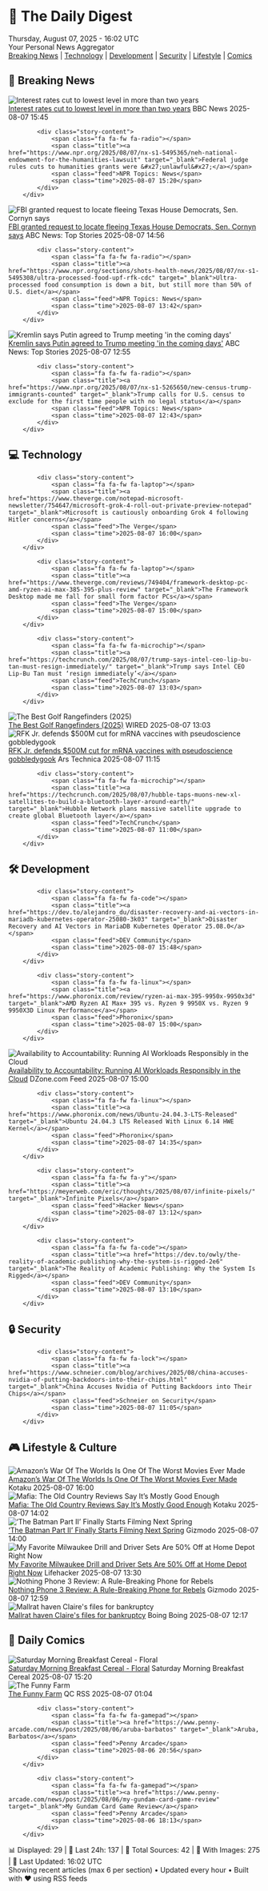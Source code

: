 <!-- Processing 54 RSS feeds at 2025-08-07 16:01:59 UTC -->
<!-- Processing: Saturday Morning Breakfast Cereal -->
<!-- Processing: Penny Arcade -->
<!-- Processing: Cyanide & Happiness -->
<!-- Processing: Questionable Content -->
<!-- Processing: Girl Genius -->
<!-- Processing: Dinosaur Comics -->
<!-- Processing: CNN Top Stories -->
<!-- Processing: BBC Breaking News -->
<!-- Processing: NPR News -->
<!-- Processing: CBC News -->
<!-- Error processing https://rss.cbc.ca/lineup/topstories.xml: The read operation timed out -->
<!-- Processing: Reuters Top News -->
<!-- Processing: Associated Press Breaking -->
<!-- Processing: The Verge -->
<!-- Processing: Slashdot -->
<!-- Processing: Dev.to -->
<!-- Processing: Phoronix Linux News -->
<!-- Processing: DistroWatch -->
<!-- Processing: Linux.com -->
<!-- Processing: Red Hat Blog -->
<!-- Processing: GitHub Blog -->
<!-- Processing: GitLab Blog -->
<!-- Processing: InfoQ -->
<!-- Processing: DZone -->
<!-- Processing: Coding Horror -->
<!-- Processing: The Pragmatic Engineer -->
<!-- Processing: Kotaku -->
<!-- Processing: Schneier on Security -->
<!-- Generated 12 new posts out of 27 feeds processed -->
<div class="newspaper-header">
    <h1 class="newspaper-title">📰 The Daily Digest</h1>
    <div class="newspaper-date">Thursday, August 07, 2025 - 16:02 UTC</div>
    <div class="newspaper-subtitle">Your Personal News Aggregator</div>
</div>

<div class="newspaper-nav">
    <a href="#breaking">Breaking News</a> |
    <a href="#tech">Technology</a> |
    <a href="#dev">Development</a> |
    <a href="#security">Security</a> |
    <a href="#lifestyle">Lifestyle</a> |
    <a href="#webcomics">Comics</a>
</div>

<div class="news-section breaking-news" id="breaking">
<h2 class="section-header">🚨 Breaking News</h2>
<div class="stories-container">
<div class="story">
            <img src="https://ichef.bbci.co.uk/ace/standard/240/cpsprodpb/cc83/live/6f12c520-737e-11f0-9004-d9dc4108587b.jpg" alt="Interest rates cut to lowest level in more than two years" class="story-image" loading="lazy" onerror="this.style.display='none'">
            <div class="story-content">
                <span class="fa fa-fw fa-flag"></span>
                <span class="title"><a href="https://www.bbc.com/news/articles/c5yprwyxjlxo?at_medium=RSS&at_campaign=rss" target="_blank">Interest rates cut to lowest level in more than two years</a></span>
                <span class="feed">BBC News</span>
                <span class="time">2025-08-07 15:45</span>
            </div>
        </div>
<div class="story">
            
            <div class="story-content">
                <span class="fa fa-fw fa-radio"></span>
                <span class="title"><a href="https://www.npr.org/2025/08/07/nx-s1-5495365/neh-national-endowment-for-the-humanities-lawsuit" target="_blank">Federal judge rules cuts to humanities grants were &#x27;unlawful&#x27;</a></span>
                <span class="feed">NPR Topics: News</span>
                <span class="time">2025-08-07 15:20</span>
            </div>
        </div>
<div class="story">
            <img src="https://s.abcnews.com/images/US/john-Cornyn-gty-gmh-250807_1754575066424_hpMain_4x3t_384.jpg" alt="FBI granted request to locate fleeing Texas House Democrats, Sen. Cornyn says" class="story-image" loading="lazy" onerror="this.style.display='none'">
            <div class="story-content">
                <span class="fa fa-fw fa-tv"></span>
                <span class="title"><a href="https://abcnews.go.com/Politics/sen-cornyn-fbi-granted-request-locate-fleeing-texas/story?id=124446304" target="_blank">FBI granted request to locate fleeing Texas House Democrats, Sen. Cornyn says</a></span>
                <span class="feed">ABC News: Top Stories</span>
                <span class="time">2025-08-07 14:56</span>
            </div>
        </div>
<div class="story">
            
            <div class="story-content">
                <span class="fa fa-fw fa-radio"></span>
                <span class="title"><a href="https://www.npr.org/sections/shots-health-news/2025/08/07/nx-s1-5495308/ultra-processed-food-upf-rfk-cdc" target="_blank">Ultra-processed food consumption is down a bit, but still more than 50% of U.S. diet</a></span>
                <span class="feed">NPR Topics: News</span>
                <span class="time">2025-08-07 13:42</span>
            </div>
        </div>
<div class="story">
            <img src="https://s.abcnews.com/images/International/trump-putin-meeting_1754558228434_hpMain_4x3t_384.jpg" alt="Kremlin says Putin agreed to Trump meeting &#x27;in the coming days&#x27;" class="story-image" loading="lazy" onerror="this.style.display='none'">
            <div class="story-content">
                <span class="fa fa-fw fa-tv"></span>
                <span class="title"><a href="https://abcnews.go.com/International/kremlin-trump-putin-agreed-meeting-coming-days/story?id=124438908" target="_blank">Kremlin says Putin agreed to Trump meeting &#x27;in the coming days&#x27;</a></span>
                <span class="feed">ABC News: Top Stories</span>
                <span class="time">2025-08-07 12:55</span>
            </div>
        </div>
<div class="story">
            
            <div class="story-content">
                <span class="fa fa-fw fa-radio"></span>
                <span class="title"><a href="https://www.npr.org/2025/08/07/nx-s1-5265650/new-census-trump-immigrants-counted" target="_blank">Trump calls for U.S. census to exclude for the first time people with no legal status</a></span>
                <span class="feed">NPR Topics: News</span>
                <span class="time">2025-08-07 12:43</span>
            </div>
        </div>
</div>
</div>
<div class="news-section tech-news" id="tech">
<h2 class="section-header">💻 Technology</h2>
<div class="stories-container">
<div class="story">
            
            <div class="story-content">
                <span class="fa fa-fw fa-laptop"></span>
                <span class="title"><a href="https://www.theverge.com/notepad-microsoft-newsletter/754647/microsoft-grok-4-roll-out-private-preview-notepad" target="_blank">Microsoft is cautiously onboarding Grok 4 following Hitler concerns</a></span>
                <span class="feed">The Verge</span>
                <span class="time">2025-08-07 16:00</span>
            </div>
        </div>
<div class="story">
            
            <div class="story-content">
                <span class="fa fa-fw fa-laptop"></span>
                <span class="title"><a href="https://www.theverge.com/reviews/749404/framework-desktop-pc-amd-ryzen-ai-max-385-395-plus-review" target="_blank">The Framework Desktop made me fall for small form factor PCs</a></span>
                <span class="feed">The Verge</span>
                <span class="time">2025-08-07 15:00</span>
            </div>
        </div>
<div class="story">
            
            <div class="story-content">
                <span class="fa fa-fw fa-microchip"></span>
                <span class="title"><a href="https://techcrunch.com/2025/08/07/trump-says-intel-ceo-lip-bu-tan-must-resign-immediately/" target="_blank">Trump says Intel CEO Lip-Bu Tan must ‘resign immediately’</a></span>
                <span class="feed">TechCrunch</span>
                <span class="time">2025-08-07 13:03</span>
            </div>
        </div>
<div class="story">
            <img src="https://media.wired.com/photos/6894326a06aa5fbcd7458435/master/pass/The%20Best%20Golf%20Rangefinders.png" alt="The Best Golf Rangefinders (2025)" class="story-image" loading="lazy" onerror="this.style.display='none'">
            <div class="story-content">
                <span class="fa fa-fw fa-bolt"></span>
                <span class="title"><a href="https://www.wired.com/gallery/best-golf-rangefinders/" target="_blank">The Best Golf Rangefinders (2025)</a></span>
                <span class="feed">WIRED</span>
                <span class="time">2025-08-07 13:03</span>
            </div>
        </div>
<div class="story">
            <img src="https://cdn.arstechnica.net/wp-content/uploads/2025/05/GettyImages-2216099156-500x500.jpg" alt="RFK Jr. defends $500M cut for mRNA vaccines with pseudoscience gobbledygook" class="story-image" loading="lazy" onerror="this.style.display='none'">
            <div class="story-content">
                <span class="fa fa-fw fa-cog"></span>
                <span class="title"><a href="https://arstechnica.com/health/2025/08/rfk-jr-defends-500m-cut-for-mrna-vaccines-with-pseudoscience-gobbledygook/" target="_blank">RFK Jr. defends $500M cut for mRNA vaccines with pseudoscience gobbledygook</a></span>
                <span class="feed">Ars Technica</span>
                <span class="time">2025-08-07 11:15</span>
            </div>
        </div>
<div class="story">
            
            <div class="story-content">
                <span class="fa fa-fw fa-microchip"></span>
                <span class="title"><a href="https://techcrunch.com/2025/08/07/hubble-taps-muons-new-xl-satellites-to-build-a-bluetooth-layer-around-earth/" target="_blank">Hubble Network plans massive satellite upgrade to create global Bluetooth layer</a></span>
                <span class="feed">TechCrunch</span>
                <span class="time">2025-08-07 11:00</span>
            </div>
        </div>
</div>
</div>
<div class="news-section dev-news" id="dev">
<h2 class="section-header">🛠️ Development</h2>
<div class="stories-container">
<div class="story">
            
            <div class="story-content">
                <span class="fa fa-fw fa-code"></span>
                <span class="title"><a href="https://dev.to/alejandro_du/disaster-recovery-and-ai-vectors-in-mariadb-kubernetes-operator-25080-3k03" target="_blank">Disaster Recovery and AI Vectors in MariaDB Kubernetes Operator 25.08.0</a></span>
                <span class="feed">DEV Community</span>
                <span class="time">2025-08-07 15:48</span>
            </div>
        </div>
<div class="story">
            
            <div class="story-content">
                <span class="fa fa-fw fa-linux"></span>
                <span class="title"><a href="https://www.phoronix.com/review/ryzen-ai-max-395-9950x-9950x3d" target="_blank">AMD Ryzen AI Max+ 395 vs. Ryzen 9 9950X vs. Ryzen 9 9950X3D Linux Performance</a></span>
                <span class="feed">Phoronix</span>
                <span class="time">2025-08-07 15:00</span>
            </div>
        </div>
<div class="story">
            <img src="https://dz2cdn1.dzone.com/thumbnail?fid=18551497&w=600" alt="Availability to Accountability: Running AI Workloads Responsibly in the Cloud" class="story-image" loading="lazy" onerror="this.style.display='none'">
            <div class="story-content">
                <span class="fa fa-fw fa-newspaper"></span>
                <span class="title"><a href="https://dzone.com/articles/ai-cloud-availability-to-accountability" target="_blank">Availability to Accountability: Running AI Workloads Responsibly in the Cloud</a></span>
                <span class="feed">DZone.com Feed</span>
                <span class="time">2025-08-07 15:00</span>
            </div>
        </div>
<div class="story">
            
            <div class="story-content">
                <span class="fa fa-fw fa-linux"></span>
                <span class="title"><a href="https://www.phoronix.com/news/Ubuntu-24.04.3-LTS-Released" target="_blank">Ubuntu 24.04.3 LTS Released With Linux 6.14 HWE Kernel</a></span>
                <span class="feed">Phoronix</span>
                <span class="time">2025-08-07 14:35</span>
            </div>
        </div>
<div class="story">
            
            <div class="story-content">
                <span class="fa fa-fw fa-y"></span>
                <span class="title"><a href="https://meyerweb.com/eric/thoughts/2025/08/07/infinite-pixels/" target="_blank">Infinite Pixels</a></span>
                <span class="feed">Hacker News</span>
                <span class="time">2025-08-07 13:12</span>
            </div>
        </div>
<div class="story">
            
            <div class="story-content">
                <span class="fa fa-fw fa-code"></span>
                <span class="title"><a href="https://dev.to/owly/the-reality-of-academic-publishing-why-the-system-is-rigged-2e6" target="_blank">The Reality of Academic Publishing: Why the System Is Rigged</a></span>
                <span class="feed">DEV Community</span>
                <span class="time">2025-08-07 13:10</span>
            </div>
        </div>
</div>
</div>
<div class="news-section security-news" id="security">
<h2 class="section-header">🔒 Security</h2>
<div class="stories-container">
<div class="story">
            
            <div class="story-content">
                <span class="fa fa-fw fa-lock"></span>
                <span class="title"><a href="https://www.schneier.com/blog/archives/2025/08/china-accuses-nvidia-of-putting-backdoors-into-their-chips.html" target="_blank">China Accuses Nvidia of Putting Backdoors into Their Chips</a></span>
                <span class="feed">Schneier on Security</span>
                <span class="time">2025-08-07 11:05</span>
            </div>
        </div>
</div>
</div>
<div class="news-section lifestyle-news" id="lifestyle">
<h2 class="section-header">🎮 Lifestyle & Culture</h2>
<div class="stories-container">
<div class="story">
            <img src="https://kotaku.com/app/uploads/2025/08/main-6.jpg" alt="Amazon’s War Of The Worlds Is One Of The Worst Movies Ever Made" class="story-image" loading="lazy" onerror="this.style.display='none'">
            <div class="story-content">
                <span class="fa fa-fw fa-gamepad"></span>
                <span class="title"><a href="https://kotaku.com/war-of-the-worlds-amazon-prime-review-2000616263" target="_blank">Amazon’s War Of The Worlds Is One Of The Worst Movies Ever Made</a></span>
                <span class="feed">Kotaku</span>
                <span class="time">2025-08-07 16:00</span>
            </div>
        </div>
<div class="story">
            <img src="https://kotaku.com/app/uploads/2024/12/9656e2ddcd11d25fcab9b8e7bf69f098.jpg" alt="Mafia: The Old Country Reviews Say It’s Mostly Good Enough" class="story-image" loading="lazy" onerror="this.style.display='none'">
            <div class="story-content">
                <span class="fa fa-fw fa-gamepad"></span>
                <span class="title"><a href="https://kotaku.com/mafia-old-country-reviews-metacritic-roundup-ps5-2000616275" target="_blank">Mafia: The Old Country Reviews Say It’s Mostly Good Enough</a></span>
                <span class="feed">Kotaku</span>
                <span class="time">2025-08-07 14:02</span>
            </div>
        </div>
<div class="story">
            <img src="https://gizmodo.com/app/uploads/2025/08/The-Batman-Robert-Pattinson.jpg" alt="‘The Batman Part II’ Finally Starts Filming Next Spring" class="story-image" loading="lazy" onerror="this.style.display='none'">
            <div class="story-content">
                <span class="fa fa-fw fa-computer"></span>
                <span class="title"><a href="https://gizmodo.com/the-batman-part-ii-filming-update-spring-2026-matt-reeves-2000639960" target="_blank">‘The Batman Part II’ Finally Starts Filming Next Spring</a></span>
                <span class="feed">Gizmodo</span>
                <span class="time">2025-08-07 14:00</span>
            </div>
        </div>
<div class="story">
            <img src="https://lifehacker.com/imagery/articles/01K21MD8EGB0ZS723WAV6ECBSH/hero-image.png" alt="My Favorite Milwaukee Drill and Driver Sets Are 50% Off at Home Depot Right Now" class="story-image" loading="lazy" onerror="this.style.display='none'">
            <div class="story-content">
                <span class="fa fa-fw fa-life-ring"></span>
                <span class="title"><a href="https://lifehacker.com/home/milwaukee-drill-and-driver-set-sale?utm_medium=RSS" target="_blank">My Favorite Milwaukee Drill and Driver Sets Are 50% Off at Home Depot Right Now</a></span>
                <span class="feed">Lifehacker</span>
                <span class="time">2025-08-07 13:30</span>
            </div>
        </div>
<div class="story">
            <img src="https://gizmodo.com/app/uploads/2025/07/Nothing-Phone-3.jpg" alt="Nothing Phone 3 Review: A Rule-Breaking Phone for Rebels" class="story-image" loading="lazy" onerror="this.style.display='none'">
            <div class="story-content">
                <span class="fa fa-fw fa-computer"></span>
                <span class="title"><a href="https://gizmodo.com/nothing-phone-3-review-a-rule-breaking-phone-for-rebels-2000639802" target="_blank">Nothing Phone 3 Review: A Rule-Breaking Phone for Rebels</a></span>
                <span class="feed">Gizmodo</span>
                <span class="time">2025-08-07 12:59</span>
            </div>
        </div>
<div class="story">
            <img src="https://i0.wp.com/boingboing.net/wp-content/uploads/2025/08/shutterstock_1104518996.jpg?fit=1000%2C667&amp;quality=60&amp;ssl=1" alt="Mallrat haven Claire&#x27;s files for bankruptcy" class="story-image" loading="lazy" onerror="this.style.display='none'">
            <div class="story-content">
                <span class="fa fa-fw fa-arrow-right"></span>
                <span class="title"><a href="https://boingboing.net/2025/08/07/mallrat-haven-claires-files-for-bankruptcy.html" target="_blank">Mallrat haven Claire&#x27;s files for bankruptcy</a></span>
                <span class="feed">Boing Boing</span>
                <span class="time">2025-08-07 12:17</span>
            </div>
        </div>
</div>
</div>
<div class="news-section webcomics-section" id="webcomics">
<h2 class="section-header">🎨 Daily Comics</h2>
<div class="stories-container">
<div class="story">
            <img src="https://www.smbc-comics.com/comics/1754539869-20250807.png" alt="Saturday Morning Breakfast Cereal - Floral" class="story-image" loading="lazy" onerror="this.style.display='none'">
            <div class="story-content">
                <span class="fa fa-fw fa-smile"></span>
                <span class="title"><a href="https://www.smbc-comics.com/comic/floral" target="_blank">Saturday Morning Breakfast Cereal - Floral</a></span>
                <span class="feed">Saturday Morning Breakfast Cereal</span>
                <span class="time">2025-08-07 15:20</span>
            </div>
        </div>
<div class="story">
            <img src="http://www.questionablecontent.net/comics/5630.png" alt="The Funny Farm" class="story-image" loading="lazy" onerror="this.style.display='none'">
            <div class="story-content">
                <span class="fa fa-fw fa-music"></span>
                <span class="title"><a href="http://questionablecontent.net/view.php?comic=5630" target="_blank">The Funny Farm</a></span>
                <span class="feed">QC RSS</span>
                <span class="time">2025-08-07 01:04</span>
            </div>
        </div>
<div class="story">
            
            <div class="story-content">
                <span class="fa fa-fw fa-gamepad"></span>
                <span class="title"><a href="https://www.penny-arcade.com/news/post/2025/08/06/aruba-barbatos" target="_blank">Aruba, Barbatos</a></span>
                <span class="feed">Penny Arcade</span>
                <span class="time">2025-08-06 20:56</span>
            </div>
        </div>
<div class="story">
            
            <div class="story-content">
                <span class="fa fa-fw fa-gamepad"></span>
                <span class="title"><a href="https://www.penny-arcade.com/news/post/2025/08/06/my-gundam-card-game-review" target="_blank">My Gundam Card Game Review</a></span>
                <span class="feed">Penny Arcade</span>
                <span class="time">2025-08-06 18:13</span>
            </div>
        </div>
</div>
</div>

<div class="newspaper-footer">
    <div class="stats">
        📊 Displayed: 29 | 📅 Last 24h: 137 | 📡 Total Sources: 42 | 📸 With Images: 275 |
        🔄 Last Updated: 16:02 UTC
    </div>
    <div class="footer-note">
        Showing recent articles (max 6 per section) • Updated every hour • Built with ❤️ using RSS feeds
    </div>
</div>
